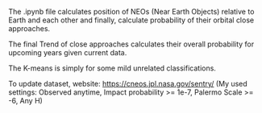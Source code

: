 The .ipynb file calculates position of NEOs (Near Earth Objects) relative to Earth and each other and finally, calculate probability of their orbital close approaches.

The final Trend of close approaches calculates their overall probability for upcoming years given current data.

The K-means is simply for some mild unrelated classifications.

To update dataset, website: https://cneos.jpl.nasa.gov/sentry/  (My used settings: Observed anytime, Impact probability >= 1e-7, Palermo Scale >= -6, Any H)
